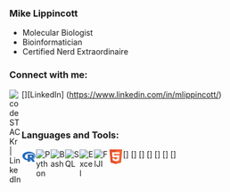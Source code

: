### Mike Lippincott
- Molecular Biologist
- Bioinformatician
- Certified Nerd Extraordinaire

### Connect with me:

[<img align="left" alt="codeSTACKr | LinkedIn" width="22px" src="https://cdn.jsdelivr.net/npm/simple-icons@v3/icons/linkedin.svg" />][LinkedIn] (https://www.linkedin.com/in/mlippincott/)


<br />

### Languages and Tools:

[<img align="left" alt="R" width="26px" src=/images/R.png />]
[<img align="left" alt="Python" width="26px" src="" />]
[<img align="left" alt="Bash" width="26px" src="" />]
[<img align="left" alt="SQL" width="26px" src="" />]
[<img align="left" alt="Excel" width="26px" src="" />]
[<img align="left" alt="FIJI" width="26px" src="https://upload.wikimedia.org/wikipedia/commons/thumb/5/55/FIJI_%28software%29_Logo.svg/1200px-FIJI_%28software%29_Logo.svg.png" />]
[<img align="left" alt="HTML" width="26px" src=/images/HTML.png />]




<br />
<br />
